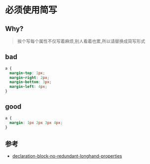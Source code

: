 # 必须使用简写

## Why?

> 挨个写每个属性不仅写着麻烦,别人看着也累,所以请替换成简写形式

## bad

```scss
a {
  margin-top: 1px;
  margin-right: 2px;
  margin-bottom: 3px;
  margin-left: 4px;
}
```

## good

```scss
a {
  margin: 1px 2px 3px 4px;
}
```

## 参考

- [declaration-block-no-redundant-longhand-properties](https://stylelint.io/user-guide/rules/list/declaration-block-no-redundant-longhand-properties)
